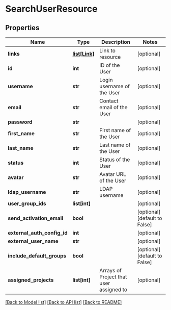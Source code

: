 # SearchUserResource

## Properties
Name | Type | Description | Notes
------------ | ------------- | ------------- | -------------
**links** | [**list[Link]**](Link.md) | Link to resource | [optional] 
**id** | **int** | ID of the User | [optional] 
**username** | **str** | Login username of the User | [optional] 
**email** | **str** | Contact email of the User | [optional] 
**password** | **str** |  | [optional] 
**first_name** | **str** | First name of the User | [optional] 
**last_name** | **str** | Last name of the User | [optional] 
**status** | **int** | Status of the User | [optional] 
**avatar** | **str** | Avatar URL of the User | [optional] 
**ldap_username** | **str** | LDAP username | [optional] 
**user_group_ids** | **list[int]** |  | [optional] 
**send_activation_email** | **bool** |  | [optional] [default to False]
**external_auth_config_id** | **int** |  | [optional] 
**external_user_name** | **str** |  | [optional] 
**include_default_groups** | **bool** |  | [optional] [default to False]
**assigned_projects** | **list[int]** | Arrays of Project that user assigned to | [optional] 

[[Back to Model list]](../README.md#documentation-for-models) [[Back to API list]](../README.md#documentation-for-api-endpoints) [[Back to README]](../README.md)


